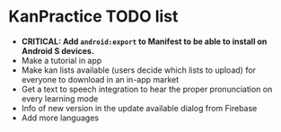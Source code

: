 # KanPractice TODO list

- __CRITICAL: Add `android:export` to Manifest to be able to install on Android S devices.__
- Make a tutorial in app
- Make kan lists available (users decide which lists to upload) for everyone to download in an in-app market  
- Get a text to speech integration to hear the proper pronunciation on every learning mode
- Info of new version in the update available dialog from Firebase
- Add more languages
